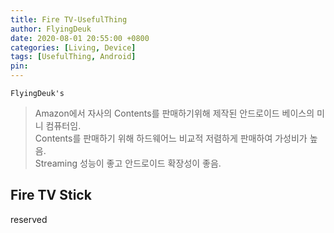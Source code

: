 ```yaml
---
title: Fire TV-UsefulThing
author: FlyingDeuk
date: 2020-08-01 20:55:00 +0800
categories: [Living, Device]
tags: [UsefulThing, Android]
pin:
---
```


`FlyingDeuk's`
> Amazon에서 자사의 Contents를 판매하기위해 제작된 안드로이드 베이스의 미니 컴퓨터임.<br>
Contents를 판매하기 위해 하드웨어느 비교적 저렴하게 판매하여 가성비가 높음.<br>
Streaming 성능이 좋고 안드로이드 확장성이 좋음.


## Fire TV Stick

reserved
